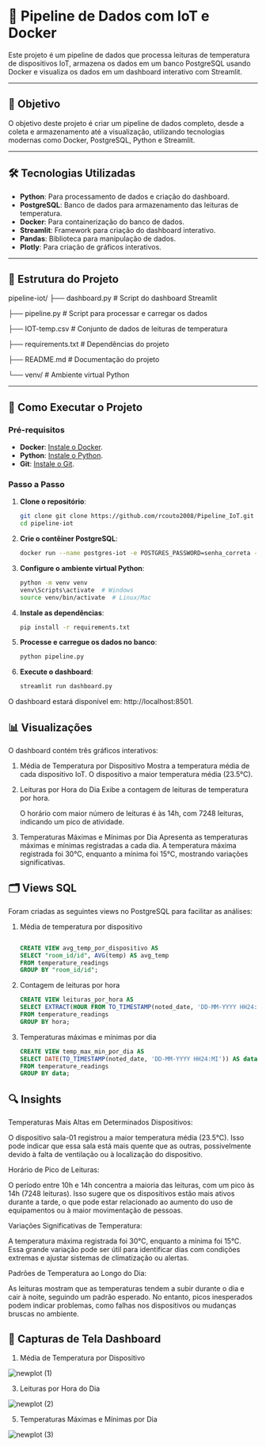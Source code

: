 # 🚀 Pipeline de Dados com IoT e Docker

Este projeto é um pipeline de dados que processa leituras de temperatura de dispositivos IoT, armazena os dados em um banco PostgreSQL usando Docker e visualiza os dados em um dashboard interativo com Streamlit.

---

## 🎯 Objetivo

O objetivo deste projeto é criar um pipeline de dados completo, desde a coleta e armazenamento até a visualização, utilizando tecnologias modernas como Docker, PostgreSQL, Python e Streamlit.

---

## 🛠️ Tecnologias Utilizadas

- **Python**: Para processamento de dados e criação do dashboard.
- **PostgreSQL**: Banco de dados para armazenamento das leituras de temperatura.
- **Docker**: Para containerização do banco de dados.
- **Streamlit**: Framework para criação do dashboard interativo.
- **Pandas**: Biblioteca para manipulação de dados.
- **Plotly**: Para criação de gráficos interativos.

---

## 📂 Estrutura do Projeto

pipeline-iot/
├── dashboard.py # Script do dashboard Streamlit

├── pipeline.py # Script para processar e carregar os dados

├── IOT-temp.csv # Conjunto de dados de leituras de temperatura

├── requirements.txt # Dependências do projeto

├── README.md # Documentação do projeto

└── venv/ # Ambiente virtual Python


---

## 🚀 Como Executar o Projeto

### Pré-requisitos

- **Docker**: [Instale o Docker](https://www.docker.com/).
- **Python**: [Instale o Python](https://www.python.org/).
- **Git**: [Instale o Git](https://git-scm.com/).

### Passo a Passo

1. **Clone o repositório**:
   ```bash
   git clone git clone https://github.com/rcouto2008/Pipeline_IoT.git
   cd pipeline-iot


2. **Crie o contêiner PostgreSQL**:
   ```bash
   docker run --name postgres-iot -e POSTGRES_PASSWORD=senha_correta -p 5432:5432 -d postgres

3. **Configure o ambiente virtual Python**:
   ```bash
   python -m venv venv
   venv\Scripts\activate  # Windows
   source venv/bin/activate  # Linux/Mac

4. **Instale as dependências**:

   ```bash
   pip install -r requirements.txt  

5. **Processe e carregue os dados no banco**:

   ```bash
   python pipeline.py

6. **Execute o dashboard**:

   ```bash
   streamlit run dashboard.py

O dashboard estará disponível em: http://localhost:8501.


## 📊 Visualizações

O dashboard contém três gráficos interativos:

1. Média de Temperatura por Dispositivo
   Mostra a temperatura média de cada dispositivo IoT.
   O dispositivo a maior temperatura média (23.5°C).

2. Leituras por Hora do Dia
   Exibe a contagem de leituras de temperatura por hora.

   O horário com maior número de leituras é às 14h, com 7248 leituras, indicando um pico de atividade.

4. Temperaturas Máximas e Mínimas por Dia
   Apresenta as temperaturas máximas e mínimas registradas a cada dia.
   A temperatura máxima registrada foi 30°C, enquanto a mínima foi 15°C, mostrando variações significativas.

## 🗂️ Views SQL

Foram criadas as seguintes views no PostgreSQL para facilitar as análises:

1. Média de temperatura por dispositivo
   ```sql

   CREATE VIEW avg_temp_por_dispositivo AS
   SELECT "room_id/id", AVG(temp) AS avg_temp
   FROM temperature_readings
   GROUP BY "room_id/id";

2. Contagem de leituras por hora
   ```sql
   CREATE VIEW leituras_por_hora AS
   SELECT EXTRACT(HOUR FROM TO_TIMESTAMP(noted_date, 'DD-MM-YYYY HH24:MI')) AS hora, COUNT(*) AS contagem
   FROM temperature_readings
   GROUP BY hora;
3. Temperaturas máximas e mínimas por dia
   ```sql
   CREATE VIEW temp_max_min_por_dia AS
   SELECT DATE(TO_TIMESTAMP(noted_date, 'DD-MM-YYYY HH24:MI')) AS data, MAX(temp) AS temp_max, MIN(temp) AS temp_min
   FROM temperature_readings
   GROUP BY data;

## 🔍 Insights
Temperaturas Mais Altas em Determinados Dispositivos:

O dispositivo sala-01 registrou a maior temperatura média (23.5°C). Isso pode indicar que essa sala está mais quente que as outras, possivelmente devido à falta de ventilação ou à localização do dispositivo.

Horário de Pico de Leituras:

O período entre 10h e 14h concentra a maioria das leituras, com um pico às 14h (7248 leituras). Isso sugere que os dispositivos estão mais ativos durante a tarde, o que pode estar relacionado ao aumento do uso de equipamentos ou à maior movimentação de pessoas.

Variações Significativas de Temperatura:

A temperatura máxima registrada foi 30°C, enquanto a mínima foi 15°C. Essa grande variação pode ser útil para identificar dias com condições extremas e ajustar sistemas de climatização ou alertas.

Padrões de Temperatura ao Longo do Dia:

As leituras mostram que as temperaturas tendem a subir durante o dia e cair à noite, seguindo um padrão esperado. No entanto, picos inesperados podem indicar problemas, como falhas nos dispositivos ou mudanças bruscas no ambiente.

## 📸 Capturas de Tela Dashboard

1. Média de Temperatura por Dispositivo
   
![newplot (1)](https://github.com/user-attachments/assets/ce1db83b-e096-41e3-8a39-9fd6929daa7a)



3. Leituras por Hora do Dia
   
![newplot (2)](https://github.com/user-attachments/assets/f84f0ffa-e589-40de-9010-5d97397820fc)



5. Temperaturas Máximas e Mínimas por Dia
   
![newplot (3)](https://github.com/user-attachments/assets/bdc46fb5-0085-46d4-b407-0ac4ca918562)


